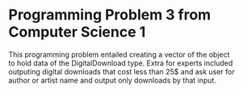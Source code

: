 # Programming Problem 3 from Computer Science 1
This programming problem entailed creating a vector of the object<br/>
to hold data of the DigitalDownload type.  Extra for experts included<br/>
outputing digital downloads that cost less than 25$ and ask user for<br/>
author or artist name and output only downloads by that input.
